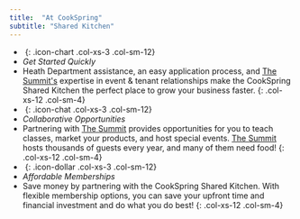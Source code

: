 ```yaml
---
title:  "At CookSpring"
subtitle: "Shared Kitchen"
---
```

- _&nbsp;_{: .icon-chart .col-xs-3 .col-sm-12}
- *Get Started Quickly*
- Heath Department assistance, an easy application process, and [The Summit's](http://thesummitfw.com) expertise in event & tenant relationships make the CookSpring Shared Kitchen the perfect place to grow your business faster.
{: .col-xs-12 .col-sm-4}
- _&nbsp;_{: .icon-chat .col-xs-3 .col-sm-12}
- *Collaborative Opportunities*
- Partnering with [The Summit](http://thesummitfw.com) provides opportunities for you to teach classes, market your products, and host special events. [The Summit](http://thesummitfw.com) hosts thousands of guests every year, and many of them need food!
{: .col-xs-12 .col-sm-4}
- _&nbsp;_{: .icon-dollar .col-xs-3 .col-sm-12}
- *Affordable Memberships*
- Save money by partnering with the CookSpring Shared Kitchen. With flexible membership options, you can save your upfront time and financial investment and do what you do best!
{: .col-xs-12 .col-sm-4}